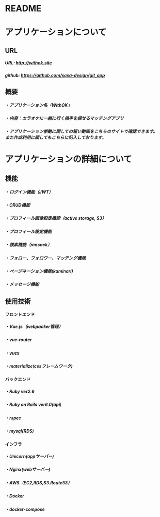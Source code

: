 # README

# アプリケーションについて

## URL

##### URL: http://withok.site

##### github: https://github.com/sasa-design/git_app

## 概要

##### ・アプリケーション名「WithOK」

##### ・内容：カラオケに一緒に行く相手を探せるマッチングアプリ

##### ・アプリケーション挙動に関しての短い動画をこちらのサイトで確認できます。  また作成利用に関してもこちらに記入しております。

# アプリケーションの詳細について

## 機能

##### ・ログイン機能（JWT）

##### ・CRUD機能

##### ・プロフィール画像設定機能（active storage, S3）

##### ・プロフィール設定機能

##### ・検索機能（ransack）

##### ・フォロー、フォロワー、マッチング機能

##### ・ページネーション機能(kaminari)

##### ・メッセージ機能

## 使用技術

#### フロントエンド

##### ・Vue.js（webpacker管理）

##### ・vue-router

##### ・vuex

##### ・materialize(cssフレームワーク)

#### バックエンド

##### ・Ruby ver2.6

##### ・Ruby on Rails ver6.0(api)

##### ・rspec 

##### ・mysql(RDS)

#### インフラ

##### ・Unicorn(appサーバー)

##### ・Nginx(webサーバー)

##### ・AWS（EC2,RDS,S3.Route53）

##### ・Docker

##### ・docker-compose
